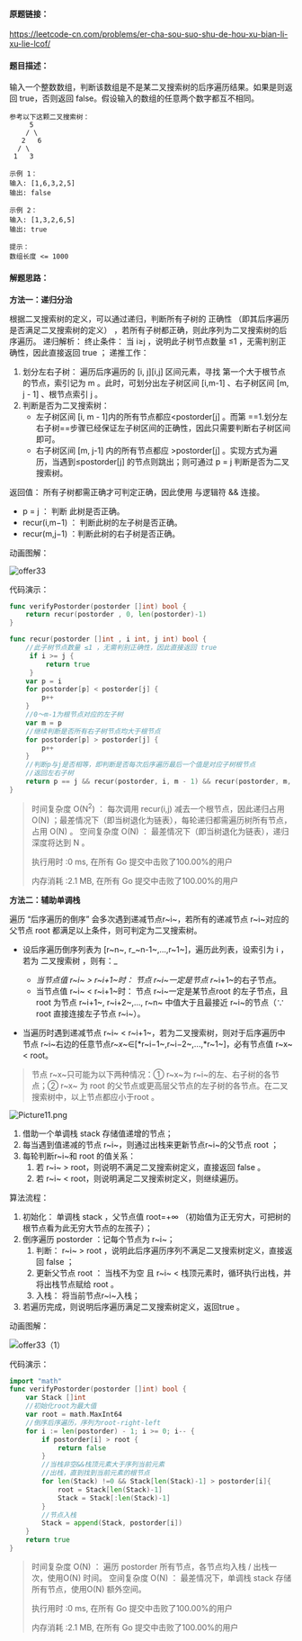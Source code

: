 #### 原题链接：

https://leetcode-cn.com/problems/er-cha-sou-suo-shu-de-hou-xu-bian-li-xu-lie-lcof/



#### 题目描述：

输入一个整数数组，判断该数组是不是某二叉搜索树的后序遍历结果。如果是则返回 true，否则返回 false。假设输入的数组的任意两个数字都互不相同。

 

```
参考以下这颗二叉搜索树：
     5
    / \
   2   6
  / \
 1   3
 
示例 1：
输入: [1,6,3,2,5]
输出: false

示例 2：
输入: [1,3,2,6,5]
输出: true

提示：
数组长度 <= 1000

```



#### 解题思路：

**方法一：递归分治**

根据二叉搜索树的定义，可以通过递归，判断所有子树的 正确性 （即其后序遍历是否满足二叉搜索树的定义） ，若所有子树都正确，则此序列为二叉搜索树的后序遍历。
递归解析：
终止条件： 当 i≥j ，说明此子树节点数量 ≤1 ，无需判别正确性，因此直接返回 true ；
递推工作：

1. 划分左右子树： 遍历后序遍历的 [i, j][i,j] 区间元素，寻找 第一个大于根节点 的节点，索引记为 m 。此时，可划分出左子树区间 [i,m-1] 、右子树区间 [m, j - 1] 、根节点索引 j 。
2. 判断是否为二叉搜索树： 
   - 左子树区间 [i, m - 1]内的所有节点都应<postorder[j] 。而第 ==1.划分左右子树==步骤已经保证左子树区间的正确性，因此只需要判断右子树区间即可。
   - 右子树区间 [m, j-1] 内的所有节点都应 >postorder[j] 。实现方式为遍历，当遇到≤postorder[j] 的节点则跳出；则可通过 p = j 判断是否为二叉搜索树。

返回值： 所有子树都需正确才可判定正确，因此使用 与逻辑符 && 连接。

- p = j ： 判断 此树是否正确。
- recur(i,m−1) ： 判断此树的左子树是否正确。
- recur(m,j−1) ：判断此树的右子树是否正确。

动画图解：

![offer33](image/offer33.gif)

代码演示：

```go
func verifyPostorder(postorder []int) bool {
    return recur(postorder , 0, len(postorder)-1)
}

func recur(postorder []int , i int, j int) bool {
    //此子树节点数量 ≤1 ，无需判别正确性，因此直接返回 true
     if i >= j {
         return true
     }
    var p = i 
    for postorder[p] < postorder[j] {
        p++
    }
    //0～m-1为根节点对应的左子树
    var m = p
    //继续判断是否所有右子树节点均大于根节点
    for postorder[p] > postorder[j] {
        p++
    }
    //判断p与j是否相等，即判断是否每次后序遍历最后一个值是对应子树根节点
    //返回左右子树
    return p == j && recur(postorder, i, m - 1) && recur(postorder, m, j - 1)
}
```

> 时间复杂度 O(N<sup>2</sup>) ： 每次调用 recur(i,j) 减去一个根节点，因此递归占用 O(N) ；最差情况下（即当树退化为链表），每轮递归都需遍历树所有节点，占用 O(N) 。
> 空间复杂度 O(N) ： 最差情况下（即当树退化为链表），递归深度将达到 N 。
>
> 执行用时 :0 ms, 在所有 Go 提交中击败了100.00%的用户
>
> 内存消耗 :2.1 MB, 在所有 Go 提交中击败了100.00%的用户



**方法二：辅助单调栈**

遍历 “后序遍历的倒序” 会多次遇到递减节点r~i~，若所有的递减节点 r~i~对应的父节点 root 都满足以上条件，则可判定为二叉搜索树。

- 设后序遍历倒序列表为 [r~n~, r_~n-1~,...,r~1~]，遍历此列表，设索引为 i ，若为 二叉搜索树 ，则有：_
  - _当节点值 r~i~ > r~i+1~时： 节点 r~i~一定是节点 r_~i+1~的右子节点。
  - 当节点值 r~i~ < r~i+1~时： 节点 r~i~一定是某节点root 的左子节点，且 root 为节点 r~i+1~, r~i+2~,..., r~n~ 中值大于且最接近 r~i~的节点（∵ root 直接连接左子节点 r~i~）。

- 当遍历时遇到递减节点 r~i~ < r~i+1~，若为二叉搜索树，则对于后序遍历中节点 r~i~右边的任意节点*r~x~*∈[*r~i−1~,r~i−2~,...,*r~1~]，必有节点值 r~x~ < root。

> 节点 r~x~只可能为以下两种情况：① r~x~为 r~i~的左、右子树的各节点；② r~x~ 为 root 的父节点或更高层父节点的左子树的各节点。在二叉搜索树中，以上节点都应小于root 。

![Picture11.png](image/23c8b1910f4cfbb8406844f909561a24e8d375fd2d648ea69ee5f1b641a60013-Picture11.png)

1. 借助一个单调栈 stack 存储值递增的节点；
2. 每当遇到值递减的节点 r~i~，则通过出栈来更新节点r~i~的父节点 root ；
3. 每轮判断r~i~和 root 的值关系：
   1. 若 r~i~ > root，则说明不满足二叉搜索树定义，直接返回 false 。
   2. 若 r~i~ < root，则说明满足二叉搜索树定义，则继续遍历。

算法流程：

1. 初始化： 单调栈 stack ，父节点值 root=+∞ （初始值为正无穷大，可把树的根节点看为此无穷大节点的左孩子）；
2. 倒序遍历 postorder ：记每个节点为 r~i~；
   1. 判断： r~i~ > root ，说明此后序遍历序列不满足二叉搜索树定义，直接返回 false ；
   2. 更新父节点 root ： 当栈不为空 且 r~i~ < 栈顶元素时，循环执行出栈，并将出栈节点赋给 root 。
   3. 入栈： 将当前节点r~i~入栈；
3.  若遍历完成，则说明后序遍历满足二叉搜索树定义，返回true 。

动画图解：

![offer33（1）](image/offer33%EF%BC%881%EF%BC%89.gif)

代码演示：

```go
import "math"
func verifyPostorder(postorder []int) bool {
    var Stack []int
    //初始化root为最大值
    var root = math.MaxInt64
    //倒序后序遍历，序列为root-right-left
    for i := len(postorder) - 1; i >= 0; i-- {
        if postorder[i] > root {
            return false
        }
        //当栈非空&&栈顶元素大于序列当前元素
        //出栈，直到找到当前元素的根节点         
        for len(Stack) !=0 && Stack[len(Stack)-1] > postorder[i]{
        	root = Stack[len(Stack)-1]
            Stack = Stack[:len(Stack)-1]
        }
        //节点入栈    
        Stack = append(Stack, postorder[i])
    }
    return true
}

```

> 时间复杂度 O(N) ： 遍历 postorder 所有节点，各节点均入栈 / 出栈一次，使用O(N) 时间。
> 空间复杂度 O(N) ： 最差情况下，单调栈 stack 存储所有节点，使用O(N) 额外空间。
>
> 执行用时 :0 ms, 在所有 Go 提交中击败了100.00%的用户
>
> 内存消耗 :2.1 MB, 在所有 Go 提交中击败了100.00%的用户